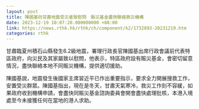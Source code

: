```yaml
---
layout: post
title: 陳國基向甘肅地震受災者致慰問　賑災基金盡快聯絡救災機構
date: 2023-12-19 10:07:20.000000000 +08:00
link: https://news.rthk.hk/rthk/ch/component/k2/1732893-20231219.htm
categories: rthk
---
```


甘肅臨夏州積石山縣發生6.2級地震，署理行政長官陳國基出席行政會議前代表特區政府，向災民及其家屬致以慰問，他表示，特區政府設有賑災基金，會密切留意情況，盡快聯絡本地不同賑災機構，提供適切援助。

陳國基說，地震發生後國家主席習近平已作出重要指示，要求全力開展搜救工作，安置受災群眾。陳國基指出，現在是冬天，甘肅天氣寒冷，救災工作刻不容緩，如果政府收到機構申請，會盡快同賑災基金諮詢委員會開會盡快處理批核，本港入境處至今未接獲任何在當地的港人求助。
